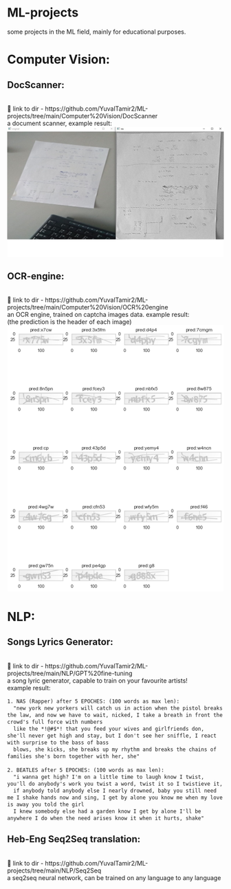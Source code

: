 # ML-projects
some projects in the ML field, mainly for educational purposes.


# Computer Vision:
  
   <h2> DocScanner:</h2><br>
    🔵 link to dir - https://github.com/YuvalTamir2/ML-projects/tree/main/Computer%20Vision/DocScanner <br>
    a document scanner, example result: <br>
    <img src="https://github.com/YuvalTamir2/ML-projects/blob/main/Computer%20Vision/DocScanner/results/Result_1.jpg" >
    <br>
    
   <h2>OCR-engine:</h2><br>
    🔵 link to dir - https://github.com/YuvalTamir2/ML-projects/tree/main/Computer%20Vision/OCR%20engine<br>
    an OCR engine, trained on captcha images data. example result:<br>
    (the prediction is the header of each image)<br>
      <img src="https://github.com/YuvalTamir2/ML-projects/blob/main/Computer%20Vision/OCR%20engine/example_results.png">
    
 # NLP:
 
   <h2>Songs Lyrics Generator:</h2><br>
    🔵 link to dir - https://github.com/YuvalTamir2/ML-projects/tree/main/NLP/GPT%20fine-tuning<br>
    a song lyric generator, capable to train on your favourite artists!<br>
    example result:<br>
    <div class="text-white bg-gray-dark mb-2">


    1. NAS (Rapper) after 5 EPOCHES: (100 words as max len):
      "new york new yorkers will catch us in action when the pistol breaks the law, and now we have to wait, nicked, I take a breath in front the crowd's full force with numbers
      like the *!@#$*! that you feed your wives and girlfriends don, she'll never get high and stay, but I don't see her sniffle, I react with surprise to the bass of bass 
      blows, she kicks, she breaks up my rhythm and breaks the chains of families she's born together with her, she"

    2. BEATLES after 5 EPOCHES: (100 words as max len):
      "i wanna get high? I'm on a little time to laugh know I twist, you'll do anybody's work you twist a word, twist it so I twistieve it, 
      if anybody told anybody else I nearly drowned, baby you still need me I shake hands now and sing, I get by alone you know me when my love is away you told the girl 
      I knew somebody else had a garden know I get by alone I'll be anywhere I do when the need arises know it when it hurts, shake"
</div>
 
   <h2>Heb-Eng Seq2Seq translation:</h2><br>
    🔵 link to dir - https://github.com/YuvalTamir2/ML-projects/tree/main/NLP/Seq2Seq <br>
    a seq2seq neural network, can be trained on any language to any language
    
  

    
    
